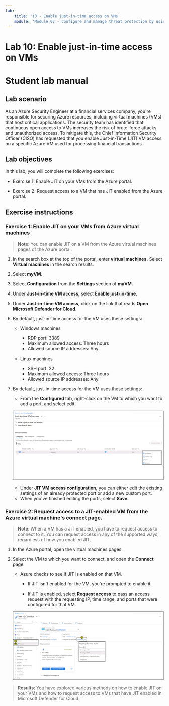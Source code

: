 ```yaml
---
lab:
    title: '10 - Enable just-in-time access on VMs'    
    module: 'Module 03 - Configure and manage threat protection by using Microsoft Defender for Cloud'
---
```


# Lab 10: Enable just-in-time access on VMs

# Student lab manual

## Lab scenario

As an Azure Security Engineer at a financial services company, you're responsible for securing Azure resources, including virtual machines (VMs) that host critical applications. The security team has identified that continuous open access to VMs increases the risk of brute-force attacks and unauthorized access. To mitigate this, the Chief Information Security Officer (CISO) has requested that you enable Just-in-Time (JIT) VM access on a specific Azure VM used for processing financial transactions.

## Lab objectives

In this lab, you will complete the following exercises:

- Exercise 1: Enable JIT on your VMs from the Azure portal.

- Exercise 2: Request access to a VM that has JIT enabled from the Azure portal.

## Exercise instructions 

### Exercise 1: Enable JIT on your VMs from Azure virtual machines

>**Note**: You can enable JIT on a VM from the Azure virtual machines pages of the Azure portal.

1. In the search box at the top of the portal, enter **virtual machines.** Select **Virtual machines** in the search results.

2. Select **myVM.**
 
3. Select **Configuration** from the **Settings** section of **myVM.**
   
4. Under **Just-in-time VM access,** select **Enable just-in-time.**

5. Under **Just-in-time VM access,** click on the link that reads **Open Microsoft Defender for Cloud.**

6. By default, just-in-time access for the VM uses these settings:

   - Windows machines
   
     - RDP port: 3389
     - Maximum allowed access: Three hours
     - Allowed source IP addresses: Any

   - Linux machines
     - SSH port: 22
     - Maximum allowed access: Three hours
     - Allowed source IP addresses: Any
   
7. By default, just-in-time access for the VM uses these settings:

   - From the **Configured** tab, right-click on the VM to which you want to add a port, and select edit.

   ![Screen capture of the just-in-time access for vm configuration screen.](../media/just-in-time-vm-access.png)
   
   - Under **JIT VM access configuration,** you can either edit the existing settings of an already protected port or add a new custom port.
   - When you've finished editing the ports, select **Save.**   

### Exercise 2: Request access to a JIT-enabled VM from the Azure virtual machine's connect page.

>**Note**: When a VM has a JIT enabled, you have to request access to connect to it. You can request access in any of the supported ways, regardless of how you enabled JIT.
   
1. In the Azure portal, open the virtual machines pages.

2. Select the VM to which you want to connect, and open the **Connect** page.

   - Azure checks to see if JIT is enabled on that VM.

        - If JIT isn't enabled for the VM, you're prompted to enable it.
    
        - If JIT is enabled, select **Request access** to pass an access request with the requesting IP, time range, and ports that were configured for that VM.
    
   ![Screen capture of the Connect to a Virtual Machine using JIT.](../media/vm-connection-for-vm1.png)

> **Results**: You have explored various methods on how to enable JIT on your VMs and how to request access to VMs that have JIT enabled in Microsoft Defender for Cloud.
